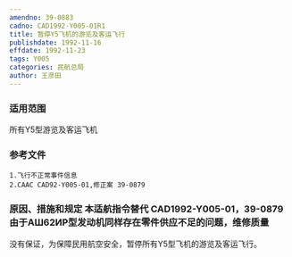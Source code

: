 ```yaml
---
amendno: 39-0883
cadno: CAD1992-Y005-01R1
title: 暂停Y5飞机的游览及客运飞行
publishdate: 1992-11-16
effdate: 1992-11-23
tags: Y005
categories: 民航总局
author: 王彦田
---
```


### 适用范围 
所有Y5型游览及客运飞机

<!--more-->
### 参考文件
    1.飞行不正常事件信息
    2.CAAC CAD92-Y005-01,修正案 39-0879

### 原因、措施和规定 本适航指令替代 CAD1992-Y005-01，39-0879 由于АШ62ИР型发动机同样存在零件供应不足的问题，维修质量
没有保证，为保障民用航空安全，暂停所有Y5型飞机的游览及客运飞行。
